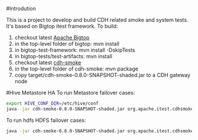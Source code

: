 #Introdution

This is a project to develop and build CDH related smoke and system tests. It's based on Bigtop itest framework.
To build:

1. checkout latest [Apache Bigtop](https://github.com/apache/bigtop)
2. in the top-level folder of bigtop: mvn install
3. in bigtop-test-framework: mvn install -DskipTests
4. in bigtop-tests/test-artifacts: mvn install
5. checkout latest [cdh-smoke](https://github.com/Cloudera-Intel-QA-Transition/test-cases/cdh-smoke)
6. in the top-level folder of cdh-smoke: mvn package
7. copy target/cdh-smoke-0.8.0-SNAPSHOT-shaded.jar to a CDH gateway node

#Hive Metastore HA
To run Metastore failover cases:
```bash
export HIVE_CONF_DIR=/etc/hive/conf
java -jar cdh-smoke-0.8.0-SNAPSHOT-shaded.jar org.apache.itest.cdhsmoke.hive.TestMetastoreHA
```
To run hdfs HDFS failover cases:
```bash
java -jar cdh-smoke-0.8.0-SNAPSHOT-shaded.jar org.apache.itest.cdhsmoke.hive.TestHdfsHA
```

